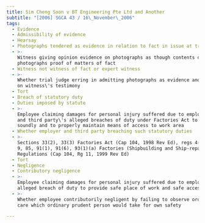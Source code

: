 ```yaml
---
title: Sim Cheng Soon v BT Engineering Pte Ltd and Another
subtitle: "[2006] SGCA 43 / 16\_November\_2006"
tags:
  - Evidence
  - Admissibility of evidence
  - Hearsay
  - Photographs tendered as evidence in relation to fact in issue at trial
  - >-
    Witness giving opinion evidence on photographs as though contents of
    photographs proof of matters of fact
  - Witness not witness of fact or expert witness
  - >-
    Whether trial judge erring in admitting photographs as evidence and relying
    on witness\'s testimony
  - Tort
  - Breach of statutory duty
  - Duties imposed by statute
  - >-
    Employee claiming damages for personal injury suffered due to employer\'s
    and third party\'s alleged breaches of duty under Factories Act to construct
    soundly and to properly maintain means of access to work area
  - Whether employer and third party breaching such statutory duties
  - >-
    Sections 33(2), 33(3) Factories Act (Cap 104, 1998 Rev Ed), regs 4(1), 4(2),
    9, 85, 91(1), 91(6), 93(1)(a) Factories (Shipbuilding and Ship-repairing)
    Regulations (Cap 104, Rg 11, 1999 Rev Ed)
  - Tort
  - Negligence
  - Contributory negligence
  - >-
    Employee claiming damages for personal injury suffered due to employer\'s
    alleged breach of duty to provide safe place of work and safe access thereto
  - >-
    Whether employee contributorily negligent by failing to observe ordinary
    care which ordinary prudent person would take for own safety

---
```


